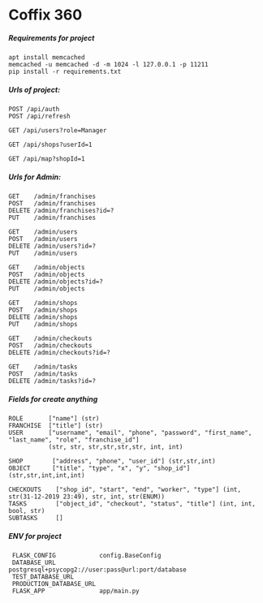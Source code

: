 # Coffix 360

##### Requirements for project
    apt install memcached
    memcached -u memcached -d -m 1024 -l 127.0.0.1 -p 11211
    pip install -r requirements.txt
    
    
##### Urls of project:
    POST /api/auth
    POST /api/refresh
    
    GET /api/users?role=Manager
    
    GET /api/shops?userId=1
    
    GET /api/map?shopId=1
    
    
##### Urls for Admin:
    GET    /admin/franchises
    POST   /admin/franchises
    DELETE /admin/franchises?id=?
    PUT    /admin/franchises
    
    GET    /admin/users
    POST   /admin/users
    DELETE /admin/users?id=?
    PUT    /admin/users
    
    GET    /admin/objects
    POST   /admin/objects
    DELETE /admin/objects?id=?
    PUT    /admin/objects
    
    GET    /admin/shops
    POST   /admin/shops
    DELETE /admin/shops
    PUT    /admin/shops
    
    GET    /admin/checkouts
    POST   /admin/checkouts   
    DELETE /admin/checkouts?id=? 
    
    GET    /admin/tasks
    POST   /admin/tasks
    DELETE /admin/tasks?id=?
    
    
    
##### Fields for create anything

    ROLE       ["name"] (str)
    FRANCHISE  ["title"] (str)
    USER       ["username", "email", "phone", "password", "first_name", "last_name", "role", "franchise_id"]
               (str, str, str,str,str,str, int, int)
    
    SHOP        ["address", "phone", "user_id"] (str,str,int)
    OBJECT      ["title", "type", "x", "y", "shop_id"] (str,str,int,int,int)
    
    CHECKOUTS    ["shop_id", "start", "end", "worker", "type"] (int, str(31-12-2019 23:49), str, int, str(ENUM))
    TASKS        ["object_id", "checkout", "status", "title"] (int, int, bool, str)
    SUBTASKS     []
    
##### ENV for project
     FLASK_CONFIG            config.BaseConfig
     DATABASE_URL            postgresql+psycopg2://user:pass@url:port/database
     TEST_DATABASE_URL
     PRODUCTION_DATABASE_URL
     FLASK_APP               app/main.py